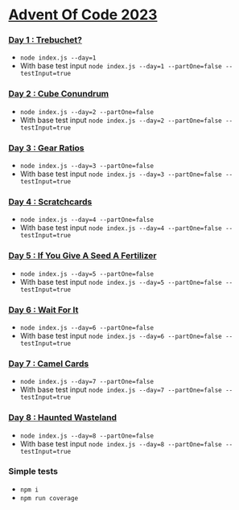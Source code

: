 # [Advent Of Code 2023](https://adventofcode.com/2023)

### [Day 1 : Trebuchet?](https://github.com/damisv/adventofcode2023/tree/main/src/day_1)
- `node index.js --day=1`
- With base test input `node index.js --day=1 --partOne=false --testInput=true`

### [Day 2 : Cube Conundrum](https://github.com/damisv/adventofcode2023/tree/main/src/day_2)
- `node index.js --day=2 --partOne=false`
- With base test input `node index.js --day=2 --partOne=false --testInput=true`

### [Day 3 : Gear Ratios](https://github.com/damisv/adventofcode2023/tree/main/src/day_3)
- `node index.js --day=3 --partOne=false`
- With base test input `node index.js --day=3 --partOne=false --testInput=true`

### [Day 4 : Scratchcards ](https://github.com/damisv/adventofcode2023/tree/main/src/day_4)
- `node index.js --day=4 --partOne=false`
- With base test input `node index.js --day=4 --partOne=false --testInput=true`

### [Day 5 : If You Give A Seed A Fertilizer ](https://github.com/damisv/adventofcode2023/tree/main/src/day_5)
- `node index.js --day=5 --partOne=false`
- With base test input `node index.js --day=5 --partOne=false --testInput=true`

### [Day 6 : Wait For It ](https://github.com/damisv/adventofcode2023/tree/main/src/day_6)
- `node index.js --day=6 --partOne=false`
- With base test input `node index.js --day=6 --partOne=false --testInput=true`

### [Day 7 : Camel Cards ](https://github.com/damisv/adventofcode2023/tree/main/src/day_7)
- `node index.js --day=7 --partOne=false`
- With base test input `node index.js --day=7 --partOne=false --testInput=true`

### [Day 8 : Haunted Wasteland ](https://github.com/damisv/adventofcode2023/tree/main/src/day_8)
- `node index.js --day=8 --partOne=false`
- With base test input `node index.js --day=8 --partOne=false --testInput=true`

### Simple tests
- `npm i`
- `npm run coverage`